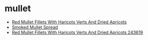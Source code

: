 # mullet

 * [Red Mullet Fillets With Haricots Verts And Dried Apricots](../../index/r/red-mullet-fillets-with-haricots-verts-and-dried-apricots-243619.json)
 * [Smoked Mullet Spread](../../index/s/smoked-mullet-spread.json)
 * [Red Mullet Fillets With Haricots Verts And Dried Apricots 243619](../../index/r/red-mullet-fillets-with-haricots-verts-and-dried-apricots-243619.json)
